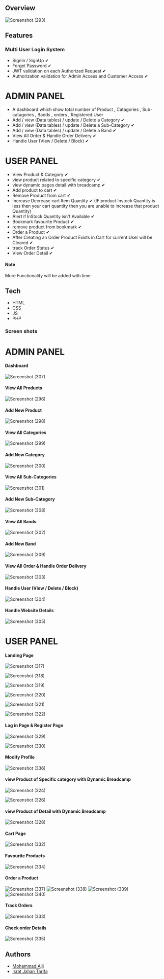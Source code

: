  

 ## Overview
 
![Screenshot (293)](https://github.com/Ajij120386/Ecommerce-Project/assets/66430791/9ffeea57-e9e6-4bb3-b4e2-e305fa6f38bf)


## Features

### Multi User Login System
- SignIn / SignUp ✔
- Forget Password ✔
- JWT validation on each Authorized Request ✔
- Authorization validation for Admin Access and Customer Access ✔

# ADMIN PANEL

 - A dashboard  which show total number of Product , Catagories , Sub-catagories , Bands , orders , Registered User
 - Add / view (Data tables) / update / Delete a Category ✔
 - Add / view (Data tables) / update / Delete a Sub-Category ✔
 - Add / view (Data tables) / update / Delete a Band ✔
 - View All Order &  Handle Order Delivery  ✔
 - Handle User (View / Delete / Block) ✔
 

# USER PANEL
- View Product & Category ✔
- view product related to specific category ✔
- view dynamic pages detail with breadcamp ✔
- Add product to cart ✔
- Remove Product from cart ✔
- Increase Decrease cart Item  Quantity ✔ (IF product Instock Quantity is less then your cart quantity then you are unable to  increase that product Quantity)
- Alert if InStock Quantity isn't Available ✔
- Bookmark favourite Product ✔
- remove product from bookmark ✔
- Order a Product ✔
- After Creating an Order Product Exists in Cart for current User will be Cleared ✔
- track Order Status ✔
- View Order Detail ✔

#### Note 
More Functionality will be added with time



## Tech
- HTML
- CSS
- JS
- PHP




### Screen shots

# ADMIN PANEL

####   Dashboard
![Screenshot (307)](https://github.com/Ajij120386/Ecommerce-Project/assets/66430791/4b976ed7-5d5c-4e3e-8e9a-45c3170a0cff)



####  View All Products

![Screenshot (296)](https://github.com/Ajij120386/Ecommerce-Project/assets/66430791/45aff3bb-ab3c-4f6e-8982-a629773fce90)


#### Add New Product

![Screenshot (298)](https://github.com/Ajij120386/Ecommerce-Project/assets/66430791/3f751cb8-2d39-4dae-a08f-7c27f4fcb74b)


####  View All Categories

![Screenshot (299)](https://github.com/Ajij120386/Ecommerce-Project/assets/66430791/6ab8ecb8-c01a-461d-aeca-1913b0a89e9e)


#### Add New Category

![Screenshot (300)](https://github.com/Ajij120386/Ecommerce-Project/assets/66430791/5a8a2cda-e6d9-4b28-bb68-7c319e6917d9)

####  View All Sub-Categories

![Screenshot (301)](https://github.com/Ajij120386/Ecommerce-Project/assets/66430791/947598f3-2129-4f01-bc78-7b5120dd9704)

#### Add New Sub-Category

![Screenshot (308)](https://github.com/Ajij120386/Ecommerce-Project/assets/66430791/f648536a-dc60-4948-815c-155a5882478d)

####  View All Bands

![Screenshot (302)](https://github.com/Ajij120386/Ecommerce-Project/assets/66430791/d840781d-465b-4e58-b80a-4ac5188f4d5b)


#### Add New Band

![Screenshot (309)](https://github.com/Ajij120386/Ecommerce-Project/assets/66430791/ae74296f-7a45-4062-8363-acfcc0c70843)


#### View All Order &  Handle Order Delivery

![Screenshot (303)](https://github.com/Ajij120386/Ecommerce-Project/assets/66430791/f3b038b1-89ba-46ec-a0fc-f9e357fc375f)


####  Handle User (View / Delete / Block) 

![Screenshot (304)](https://github.com/Ajij120386/Ecommerce-Project/assets/66430791/22c78d0a-b99a-4ae6-b8c1-97b45ff9ec2f)

####  Handle Website Details

![Screenshot (305)](https://github.com/Ajij120386/Ecommerce-Project/assets/66430791/c1d202d1-db00-4932-aa72-524681969191)


# USER PANEL

#### Landing Page 
![Screenshot (317)](https://github.com/Ajij120386/Ecommerce-Project/assets/66430791/99c7a9be-086d-407c-b315-52a253bc66ea)

![Screenshot (318)](https://github.com/Ajij120386/Ecommerce-Project/assets/66430791/7c4435d7-a98d-4f26-a722-d25bc31ae3f4)

![Screenshot (319)](https://github.com/Ajij120386/Ecommerce-Project/assets/66430791/83b1240f-d930-493c-abf5-dce3efcb36b1)

![Screenshot (320)](https://github.com/Ajij120386/Ecommerce-Project/assets/66430791/68f7c786-9500-422f-9b73-b99e958bfc4c)

![Screenshot (321)](https://github.com/Ajij120386/Ecommerce-Project/assets/66430791/c50d82d5-38f4-4e44-98c6-042a2b18b457)

![Screenshot (322)](https://github.com/Ajij120386/Ecommerce-Project/assets/66430791/67f933b7-6ddf-47c0-a4bf-adf15d978d6b)



#### Log in Page & Register Page

![Screenshot (329)](https://github.com/Ajij120386/Ecommerce-Project/assets/66430791/2b33ab09-12a6-4a9a-89ce-24f045bc379a)

![Screenshot (330)](https://github.com/Ajij120386/Ecommerce-Project/assets/66430791/5e2e5e1f-6be4-44b5-ae0e-dd00e98b76bf)

#### Modify Profile

![Screenshot (336)](https://github.com/Ajij120386/Ecommerce-Project/assets/66430791/8e1f192a-bd4f-4575-a1f2-d03650a26feb)



#### view Product of Specific category with Dynamic Breadcamp 
![Screenshot (324)](https://github.com/Ajij120386/Ecommerce-Project/assets/66430791/706b1a86-1277-4c4a-b862-63ba7d3ca460)


![Screenshot (326)](https://github.com/Ajij120386/Ecommerce-Project/assets/66430791/b9834a4a-2c15-468b-90db-d58c9d361475)


#### view Product of Detail with Dynamic Breadcamp 

![Screenshot (328)](https://github.com/Ajij120386/Ecommerce-Project/assets/66430791/68c7713d-8184-412b-97f2-f7334f033849)


#### Cart Page 
![Screenshot (332)](https://github.com/Ajij120386/Ecommerce-Project/assets/66430791/167767e7-ff77-41b1-be9e-166cf16244c0)



#### Favourite Products

![Screenshot (334)](https://github.com/Ajij120386/Ecommerce-Project/assets/66430791/750763a4-9de3-4d0c-b132-d9eb5cedf7d9)



#### Order a Product

![Screenshot (337)](https://github.com/Ajij120386/Ecommerce-Project/assets/66430791/d3df8b08-c298-48af-b5aa-fe1f399fbe54)
![Screenshot (338)](https://github.com/Ajij120386/Ecommerce-Project/assets/66430791/9f32f6d9-a6e7-4c3c-baa2-fef6ae9f844d)
![Screenshot (339)](https://github.com/Ajij120386/Ecommerce-Project/assets/66430791/c5e29803-9b30-44de-9503-cdb301338b2e)
![Screenshot (340)](https://github.com/Ajij120386/Ecommerce-Project/assets/66430791/121366e1-dd0d-4b4d-95d1-ecfd3be8bbbd)

#### Track Orders

![Screenshot (333)](https://github.com/Ajij120386/Ecommerce-Project/assets/66430791/f14e4cd6-2624-42a7-bf21-11edb5b44a2b)


#### Check order Details
![Screenshot (335)](https://github.com/Ajij120386/Ecommerce-Project/assets/66430791/402c94c0-9d5d-40f6-a9b1-31ed018180d2)




## Authors

- [Mohammad Ajij](https://github.com/Ajij120386)
- [Israt Jahan Tarifa](https://github.com/Israt-Tarifa)
